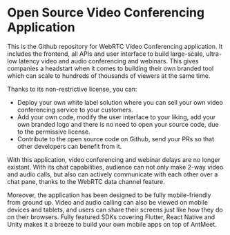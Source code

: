 # Open Source Video Conferencing Application

This is the Github repository for WebRTC Video Conferencing application. It includes the frontend, all APIs and user interface to build large-scale, ultra-low latency video and audio conferencing and webinars. This gives companies a headstart when it comes to building their own branded tool which can scale to hundreds of thousands of viewers at the same time.

Thanks to its non-restrictive license, you can: 

* Deploy your own white label solution where you can sell your own video conferencing service to your customers.
* Add your own code, modify the user interface to your liking, add your own branded logo and there is no need to open your source code, due to the permissive license.
* Contribute to the open source code on Github, send your PRs so that other developers can benefit from it. 

With this application, video conferencing and webinar delays are no longer existant. With its chat capabilities, audience can not only make 2-way video and audio calls, but also can actively communicate with each other over a chat pane, thanks to the WebRTC data channel feature.

Moreover, the application has been designed to be fully mobile-friendly from ground up. Video and audio calling can also be viewed on mobile devices and tablets, and users can share their screens just like how they do on their browsers. Fully featured SDKs covering Flutter, React Native and Unity makes it a breeze to build your own mobile apps on top of AntMeet.





